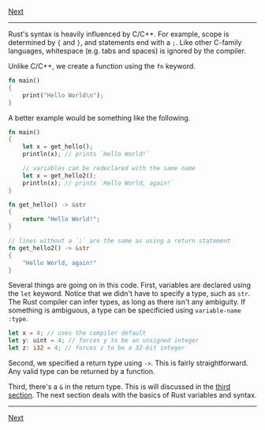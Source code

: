 [Next](02.md)
* * *
Rust's syntax is heavily influenced by C/C++. For example, scope is determined 
by `{` and `}`, and statements end with a `;`. Like other C-family languages, 
whitespace (e.g. tabs and spaces) is ignored by the compiler. 

Unlike C/C++, we create a function using the `fn` keyword.

```rust
fn main()
{
	print("Hello World\n");
}
```

A better example would be something like the following.

```rust
fn main()
{
	let x = get_hello();
	println(x); // prints `Hello World!`

	// variables can be redeclared with the same name
	let x = get_hello2();
	println(x); // prints `Hello World, again!`
}

fn get_hello() -> &str
{
	return "Hello World!";
}

// lines without a `;` are the same as using a return statement
fn get_hello2() -> &str
{
	"Hello World, again!"
}
```

Several things are going on in this code. First, variables are declared using 
the `let` keyword. Notice that we didn't have to specify a type, such as `str`.
The Rust compiler can infer types, as long as there isn't any ambiguity. If 
something is ambiguous, a type can be specificied using `variable-name :type`.

```rust
let x = 4; // uses the compiler default
let y: uint = 4; // forces y to be an unsigned integer
let z: i32 = 4; // forces z to be a 32-bit integer
```

Second, we specified a return type using `->`. This is fairly straightforward. 
Any valid type can be returned by a function.

Third, there's a `&` in the return type. This is will discussed in the [third 
section](03.md). The next section deals with the basics of Rust variables and 
syntax.

* * *
[Next](02.md)